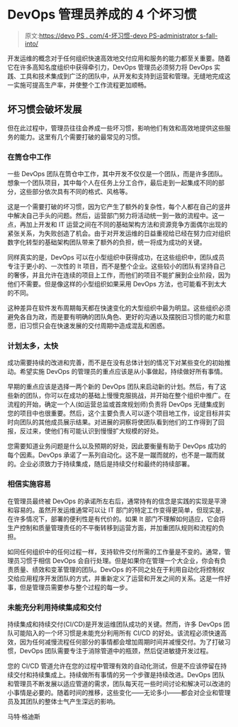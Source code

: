 # DevOps 管理员养成的 4 个坏习惯

> 原文:[https://devo PS . com/4-坏习惯-devo PS-administrator s-fall-into/](https://devops.com/4-bad-habits-devops-administrators-fall-into/)

开发运维的概念对于任何组织快速高效地交付应用和服务的能力都至关重要。随着它在许多高知名度组织中获得牵引力，DevOps 管理员必须努力将 DevOps 实践、工具和技术集成到广泛的团队中，从开发和支持到运营和管理。无缝地完成这一实施可提高生产率，并使整个工作流程更加顺畅。

## 坏习惯会破坏发展

但在此过程中，管理员往往会养成一些坏习惯，影响他们有效和高效地提供这些服务的能力。这里有几个需要打破的最常见的习惯。

### **在筒仓中工作**

一些 DevOps 团队在筒仓中工作，其中开发不仅仅是一个团队，而是许多团队。想象一个团队项目，其中每个人在任务上分工合作，最后走到一起集成不同的部分，这些部分依次具有不同的格式、风格等。

这是一个需要打破的坏习惯，因为它产生了额外的复杂性，每个人都在自己的竖井中解决自己手头的问题。然后，运营部门努力将活动统一到一致的流程中。这一点，再加上开发和 IT 运营之间在不同的基础架构方法和资源竞争方面偶尔出现的紧张关系，为失败创造了机会。由于对开发运维的日益重视给已经在努力应对组织数字化转型的基础架构团队带来了额外的负担，统一将成为成功的关键。

同样真实的是，DevOps 可以在小型组织中获得成功，在这些组织中，团队成员专注于更小的、一次性的 It 项目，而不是整个企业。这些较小的团队有坚持自己的奢侈，并且允许在连续的项目上工作，而他们的项目不能扩展到企业阶段，因为他们不需要。但是像这样的小型组织如果采用 DevOps 方法，也可能看不到太大的不同。

这种差异在软件发布周期每天都在快速变化的大型组织中最为明显。这些组织必须避免各自为政，而是要有明确的团队角色、更好的沟通以及摆脱旧习惯的能力和意愿，旧习惯只会在快速发展的交付周期中造成混乱和困惑。

### **计划太多，太快**

成功需要持续的改进和完善，而不是在没有总体计划的情况下对某些变化的初始推动。希望实施 DevOps 的管理员的重点应该是从小事做起，持续做好所有事情。

早期的重点应该是选择一两个新的 DevOps 团队来启动新的计划。然后，有了这些新的团队，你可以在成功的基础上慢慢克服挑战，并开始在整个组织中推广。在流程的开始，确定一个人(如运营总监或首席规划师)负责将 DevOps 无缝集成到您的项目中也很重要。然后，这个主要负责人可以逐个项目地工作，设定目标并实时向团队的其他成员展示结果。对进展的洞察将使团队看到他们的工作得到了回报，反过来，使他们有可能认识到慢慢扩大规模的好处。

您需要知道业务问题是什么以及预期的好处，因此要衡量有助于 DevOps 成功的每个因素。DevOps 承诺了一系列自动化。这不是一蹴而就的，也不是一蹴而就的。企业必须致力于持续集成，随后是持续交付和最终的持续部署。

### **相信实施容易**

在管理员最终被 DevOps 的承诺所左右后，通常持有的信念是实践的实现是平滑和容易的。虽然开发运维通常可以让 IT 部门的特定工作变得更简单，但现实是，在许多情况下，部署的便利性是有代价的。如果 It 部门不理解如何适应，它会将生产控制和质量管理责任的不平衡转移到运营方面，并加重团队规则和流程的负担。

如同任何组织中的任何过程一样，支持软件交付所需的工作量是不变的。通常，管理员习惯于相信 DevOps 会自行处理。但是如果你在管理一个大企业，你会有负责质量、绩效和变革管理的团队。DevOps 的不同之处在于利用自动化将控制权交给应用程序开发团队的方式，并重新定义了运营和开发之间的关系。这是一件好事，但是管理员需要参与整个过程的每一步。

### **未能充分利用持续集成和交付**

持续集成和持续交付(CI/CD)是开发运维团队成功的关键。然而，许多 DevOps 团队可能陷入的一个坏习惯是未能充分利用所有 CI/CD 的好处。该流程必须快速高效，因为任何减慢流程任何部分的事情都会增加周期时间并减慢交付。为了打破习惯，DevOps 团队需要专注于消除管道中的瓶颈，然后促进敏捷开发过程。

您的 CI/CD 管道允许在您的过程中管理有效的自动化测试，但是不应该停留在持续交付和持续集成上。持续做所有事情的另一个步骤是持续改进。DevOps 团队和管理员不断发展以适应管道的需求，团队每天花一些时间讨论和解决可以改进的小事情是必要的。随着时间的推移，这些变化——无论多小——都会对企业和管理员及其团队的整体士气产生深远的影响。

马特·格迪斯